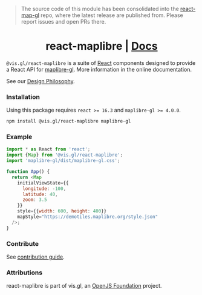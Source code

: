 > The source code of this module has been consolidated into the [react-map-gl](https://github.com/visgl/react-map-gl) repo, where the latest release are published from. Please report issues and open PRs there.

<h1 align="center">react-maplibre | <a href="https://visgl.github.io/react-maplibre">Docs</a></h1>

`@vis.gl/react-maplibre` is a suite of [React](http://facebook.github.io/react/) components designed to provide a React API for [maplibre-gl](https://maplibre.org/maplibre-gl-js-docs/api/). More information in the online documentation.

See our [Design Philosophy](docs/README.md#design-philosophy).

### Installation

Using this package requires `react >= 16.3` and `maplibre-gl >= 4.0.0`.

```sh
npm install @vis.gl/react-maplibre maplibre-gl
```

### Example

```js
import * as React from 'react';
import {Map} from '@vis.gl/react-maplibre';
import 'maplibre-gl/dist/maplibre-gl.css';

function App() {
  return <Map
    initialViewState={{
      longitude: -100,
      latitude: 40,
      zoom: 3.5
    }}
    style={{width: 600, height: 400}}
    mapStyle="https://demotiles.maplibre.org/style.json"
  />;
}
```

### Contribute

See [contribution guide](/CONTRIBUTING.md).


### Attributions

react-maplibre is part of vis.gl, an [OpenJS Foundation](https://openjsf.org) project.
